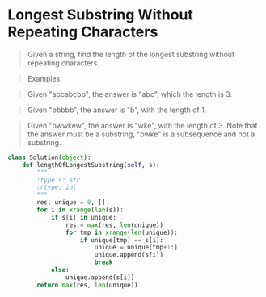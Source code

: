 # Longest Substring Without Repeating Characters

> Given a string, find the length of the longest substring without repeating characters.

> Examples:

> Given "abcabcbb", the answer is "abc", which the length is 3.

> Given "bbbbb", the answer is "b", with the length of 1.

> Given "pwwkew", the answer is "wke", with the length of 3. Note that the answer must be a substring, "pwke" is a subsequence and not a substring.

```Python
class Solution(object):
    def lengthOfLongestSubstring(self, s):
        """
        :type s: str
        :rtype: int
        """
        res, unique = 0, []
        for i in xrange(len(s)):
            if s[i] in unique:
                res = max(res, len(unique))
                for tmp in xrange(len(unique)):
                    if unique[tmp] == s[i]:
                        unique = unique[tmp+1:]
                        unique.append(s[i])
                        break
            else:
                unique.append(s[i])
        return max(res, len(unique))
```
